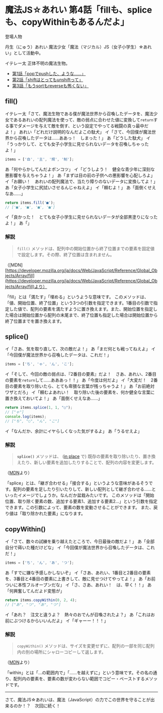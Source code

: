# 魔法JS☆あれい 第4話「fillも、spliceも、copyWithinもあるんだよ」

登場人物

丹生（にゅう）あれい
魔法少女「魔法（マジカル）JS（女子小学生）☆あれい」として活動中。

イテレー太
正体不明の魔法生物。

* [第1話「popでpushした、ような……」](https://qiita.com/8amjp/items/e44e707ccc8c95b4a40d)
* [第2話「shiftはとってもunshiftって」](https://qiita.com/8amjp/items/3fc1b2defd28ba1c2df3)
* [第3話「もうsortもreverseも怖くない」](https://qiita.com/8amjp/items/86f5294981fbebd3fe2d)

## fill()

イテレー太「さて、魔法生物である僕が魔法世界から召喚したデータを、魔法少女であるあれいの配列魔法を使って、敵の弱点に合わせた値に変換して`return`する事でダメージを与えて敵を倒す、という設定でやってる戦闘の真っ最中だよ！」
あれい「どれだけ説明的なんだよこの駄犬」
イ「さて、今回僕が魔法世界から召喚したデータは……ああっ！　しまった！」
あ「どうした駄犬」
イ「うっかりして、とても女子小学生に見せられないデータを召喚しちゃったよ！」

```js
items = ['自', '主', '規', '制'];
```

あ「何やらかしてんだよポンコツ」
イ「どうしよう！　健全な青少年に深刻な悪影響を与えちゃうよ！」
あ「まずは目の前の子供への悪影響を心配しろよ」
イ「お願い！　あれいの配列魔法で、当たり障りのないデータに変換してよ！」
あ「女子小学生に尻拭いさせるんじゃねえよ」
イ「頼むよ！」
あ「面倒くせえなあ……」

```js
return items.fill('■');
// ['■', '■', '■', '■']
```

イ「良かった！　とても女子小学生に見せられないデータが全部黒塗りになったよ！」
あ「」

### 解説

> `fill()` メソッドは、配列中の開始位置から終了位置までの要素を固定値で設定します。その際、終了位置は含まれません。

（[MDN][https://developer.mozilla.org/ja/docs/Web/JavaScript/Reference/Global_Objects/Array/fill](https://developer.mozilla.org/ja/docs/Web/JavaScript/Reference/Global_Objects/Array/fill)より）

「fill」とは「満たす」「埋める」というような意味です。
このメソッドは、「値、開始位置、終了位置」という3つの引数を指定できます。1番目の引数で指定した値で、配列の要素を満たすように置き換えます。また、開始位置を指定した場合は開始位置から配列の末尾まで、終了位置も指定した場合は開始位置から終了位置までを置き換えます。

## splice()

イ「さあ、気を取り直して、次の敵だよ！」
あ「まだ何とも戦ってねえよ」
イ「今回僕が魔法世界から召喚したデータは、これだ！」

```js
items = ['ち', 'ゃ', 'ん', 'こ'];
```

イ「そして、今回の敵の弱点は、『2番目の要素』だよ！　さあ、あれい、2番目の要素を`return`して……あああっ！！」
あ「今度は何だよ」
イ「大変だ！　2番目の要素を取り除いたら、とても卑猥な言葉が残っちゃうよ！」
あ「お前絶対ワザとだろ」
イ「頼むよあれい！　取り除いた後の要素を、何か健全な言葉に置き換えておいてよ！」
あ「面倒くせえなあ……」

```js
return items.splice(1, 1, "○");
// ["ゃ"]
console.log(items);
// ["ち", "○", "ん", "こ"]
```

イ「なんだか、余計にイヤらしくなった気がするよ」
あ「うるせえよ」

### 解説

> **`splice()`** メソッドは、 ([in place](https://ja.wikipedia.org/wiki/In-place%E3%82%A2%E3%83%AB%E3%82%B4%E3%83%AA%E3%82%BA%E3%83%A0) で) 既存の要素を取り除いたり、置き換えたり、新しい要素を追加したりすることで、配列の内容を変更します。

（[MDN](https://developer.mozilla.org/ja/docs/Web/JavaScript/Reference/Global_Objects/Array/splice)より）


「splice」とは、「継ぎ合わせる」「接合する」というような意味があるそうです。配列の要素を足したり引いたりして、新しい配列として継ぎ合わせる……といったイメージでしょうか。なんだか盆栽みたいです。
このメソッドは「開始位置、取り除く要素の数、追加する要素1、追加する要素2…」という引数を指定できます。この引数によって、要素の数を変動させることができます。
また、戻り値は「取り除かれた要素」になります。

## copyWithin()

イ「さて、数々の試練を乗り越えたところで、今日最後の敵だよ！」
あ「全部自分で蒔いた種だけどな」
イ「今回僕が魔法世界から召喚したデータは、これだ！」

```js
items = ['ち', 'ん', 'あ', 'つ'];
```

あ「すでに嫌な予感しかしないぞ」
イ「さあ、あれい、1番目と2番目の要素を、3番目と4番目の要素に上書きして、敵に見せつけてやってよ！」
あ「お前ついに本性フルオープンだな」
イ「さ、さあ、あれい！　は、早く！！」
あ「何興奮してんだよド変態が」

```js
return items.copyWithin(0, 2, 4);
// ["あ", "つ", "あ", "つ"]
```

イ「あれ？　注文と違うよ？　熱々のおでんが召喚されたよ？」
あ「これはお前にぶつけるからいいんだよ」
イ「ギャーー！！！」

### 解説

> `copyWithin()` メソッドは、サイズを変更せずに、配列の一部を同じ配列内の別の場所にシャローコピーして返します。

（[MDN](https://developer.mozilla.org/ja/docs/Web/JavaScript/Reference/Global_Objects/Array/copyWithin)より）

「within」とは「…の範囲内で」「……を越えずに」という意味です。その名の通り、配列内の要素を、要素の数が変わらない範囲でコピー・ペーストするメソッドです。


----
さて、魔法JS☆あれいは、魔法（JavaScript）の力でこの世界を守ることが出来るのか！？　次回に続く！
<!--stackedit_data:
eyJoaXN0b3J5IjpbMTc1NTA4NzYsMTY3MTU0MTk1MSwtNDEzMj
M4NDEwLDM1NzU4ODg0MSw1ODcwNjg5OTYsMTY3MjMxMDA2NCwx
NzY4NTY3ODE2LDExMTQ4MzU4MDgsLTE3NDEyNDc1NzcsNTE1MD
YwODAyLDEwMDY5NzYxNDcsMTEzMDc5NDEwNywtNjE4NDcwMzU3
XX0=
-->